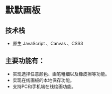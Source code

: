 # 默默画板

## 技术栈
- 原生 JavaScript 、Canvas 、CSS3
## 主要功能有：
- 实现选择任意颜色、画笔粗细以及橡皮擦等功能。
- 实现在线画板的本地保存功能。
- 支持PC和手机端在线绘画功能。
